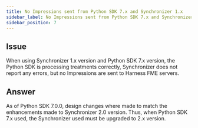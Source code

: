 ```yaml
---
title: No Impressions sent from Python SDK 7.x and Synchronizer 1.x
sidebar_label: No Impressions sent from Python SDK 7.x and Synchronizer 1.x
sidebar_position: 7
---
```


<p>
  <button hidden style={{borderRadius:'8px', border:'1px', fontFamily:'Courier New', fontWeight:'800', textAlign:'left'}}> help.split.io link: https://help.split.io/hc/en-us/articles/360024851032-No-Impressions-sent-from-Synchronizer-1-x-and-Python-SDK-7-x </button>
</p>

## Issue
When using Synchronizer 1.x version and Python SDK 7.x version, the Python SDK is processing treatments correctly, Synchronizer does not report any errors, but no Impressions are sent to Harness FME servers.

## Answer
As of Python SDK 7.0.0, design changes where made to match the enhancements made to Synchronizer 2.0 version. Thus, when Python SDK 7.x used, the Synchronizer used must be upgraded to 2.x version.